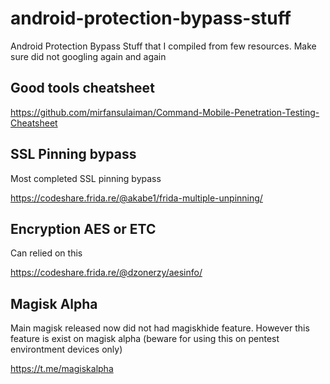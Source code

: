 # android-protection-bypass-stuff
Android Protection Bypass Stuff that I compiled from few resources. Make sure did not googling again and again

## Good tools cheatsheet

https://github.com/mirfansulaiman/Command-Mobile-Penetration-Testing-Cheatsheet


## SSL Pinning bypass

Most completed SSL pinning bypass

https://codeshare.frida.re/@akabe1/frida-multiple-unpinning/


## Encryption AES or ETC

Can relied on this

https://codeshare.frida.re/@dzonerzy/aesinfo/


## Magisk Alpha

Main magisk released now did not had magiskhide feature. However this feature is exist on magisk alpha (beware for using this on pentest environtment devices only)

https://t.me/magiskalpha